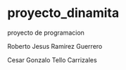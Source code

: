 # proyecto_dinamita
proyecto de programacion

Roberto Jesus Ramirez Guerrero

Cesar Gonzalo Tello Carrizales
